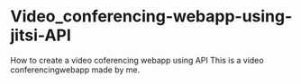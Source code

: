 # Video_conferencing-webapp-using-jitsi-API
How to create a video coferencing webapp using API
This is a video conferencingwebapp made by me.
